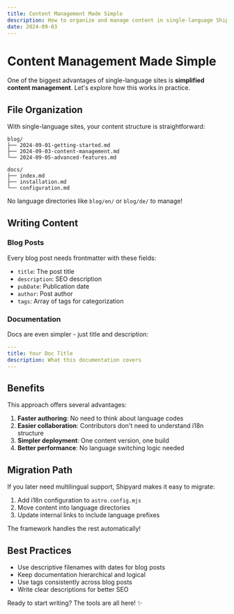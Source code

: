 ```yaml
---
title: Content Management Made Simple
description: How to organize and manage content in single-language Shipyard sites
date: 2024-09-03
---
```


# Content Management Made Simple

One of the biggest advantages of single-language sites is **simplified content management**. Let's explore how this works in practice.

## File Organization

With single-language sites, your content structure is straightforward:

```
blog/
├── 2024-09-01-getting-started.md
├── 2024-09-03-content-management.md
└── 2024-09-05-advanced-features.md

docs/
├── index.md
├── installation.md
└── configuration.md
```

No language directories like `blog/en/` or `blog/de/` to manage!

## Writing Content

### Blog Posts

Every blog post needs frontmatter with these fields:

- `title`: The post title
- `description`: SEO description  
- `pubDate`: Publication date
- `author`: Post author
- `tags`: Array of tags for categorization

### Documentation

Docs are even simpler - just title and description:

```yaml
---
title: Your Doc Title
description: What this documentation covers
---
```

## Benefits

This approach offers several advantages:

1. **Faster authoring**: No need to think about language codes
2. **Easier collaboration**: Contributors don't need to understand i18n structure
3. **Simpler deployment**: One content version, one build
4. **Better performance**: No language switching logic needed

## Migration Path

If you later need multilingual support, Shipyard makes it easy to migrate:

1. Add i18n configuration to `astro.config.mjs`
2. Move content into language directories
3. Update internal links to include language prefixes

The framework handles the rest automatically!

## Best Practices

- Use descriptive filenames with dates for blog posts
- Keep documentation hierarchical and logical
- Use tags consistently across blog posts
- Write clear descriptions for better SEO

Ready to start writing? The tools are all here! ✨